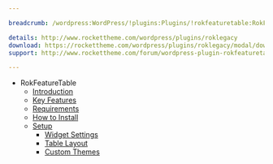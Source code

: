 ```yaml
---

breadcrumb: /wordpress:WordPress/!plugins:Plugins/!rokfeaturetable:RokFeatureTable

details: http://www.rockettheme.com/wordpress/plugins/roklegacy
download: https://rockettheme.com/wordpress/plugins/roklegacy/modal/downloads
support: http://www.rockettheme.com/forum/wordpress-plugin-rokfeaturetable/

---
```


* RokFeatureTable
    * [Introduction]()
    * [Key Features](INDEX.md#key-features)
    * [Requirements](INDEX.md#requirements)
    * [How to Install](INDEX.md#how-to-install)
    * [Setup](rokfeaturetable_use.md)
    	* [Widget Settings](rokfeaturetable_use.md#widget-settings)
    	* [Table Layout](rokfeaturetable_use.md#table-layout)
    	* [Custom Themes](rokfeaturetable_use.md#custom-themes)